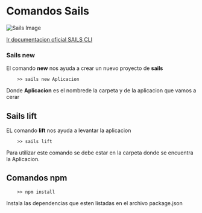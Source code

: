 # Comandos Sails

![Sails Image](http://sailsjs.com/images/hero_squid@2x.png)


[Ir documentacion oficial SAILS CLI ](http://sailsjs.com/documentation/reference/command-line-interface)

 ### Sails new
 
 El comando **new** nos ayuda a crear un nuevo proyecto de  **sails**
 
        >> sails new Aplicacion
  
  Donde **Aplicacion** es el nombrede la carpeta y de la aplicacion que vamos a cerar
  
  
  ##  Sails lift 
  
  EL comando **lift** nos ayuda a levantar la aplicacion 
    
        >> sails lift
   
  Para utilizar este comando se debe estar en la carpeta donde se encuentra la Aplicacion.


## Comandos npm 

        >> npm install

  Instala las dependencias que esten listadas en el archivo package.json
